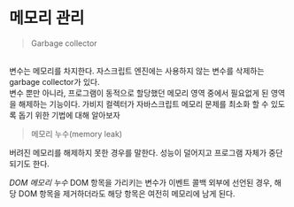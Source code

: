 # 메모리 관리

>Garbage collector
<br/>
변수는 메모리를 차지한다. 자스크립트 엔진에는 사용하지 않는 변수를 삭제하는 garbage collector가 있다.
<br/>
변수 뿐만 아니라, 프로그램이 동적으로 할당했던 메모리 영역 중에서 필요없게 된 영역을 해제하는 기능이다.
가비지 컬렉터가 자바스크립트 메모리 문제를 최소화 할 수 있도록 돕기 위한 기법에 대해 알아보자

<br/>

>메모리 누수(memory leak)

버려진 메모리를 해제하지 못한 경우를 말한다.
성능이 덜어지고 프로그램 자체가 중단되기도 한다.


_DOM 메모리 누수_
DOM 항목을 가리키는 변수가 이벤트 콜백 외부에 선언된 경우, 해당 DOM 항목을 제거하더라도 해당 항목은 여전히 메모리에 남게 된다.
